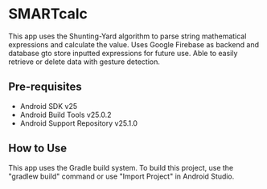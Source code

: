 # SMARTcalc

This app uses the Shunting-Yard algorithm to parse string mathematical expressions and calculate the value. Uses Google Firebase
as backend and database gto store inputted expressions for future use. Able to easily retrieve or delete data with gesture detection.

Pre-requisites
--------------

- Android SDK v25
- Android Build Tools v25.0.2
- Android Support Repository v25.1.0

How to Use
---------------

This app uses the Gradle build system. To build this project, use the
"gradlew build" command or use "Import Project" in Android Studio.

